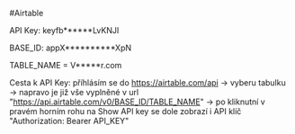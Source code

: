 #Airtable

API Key: keyfb******LvKNJI

BASE_ID: appX**********XpN

TABLE_NAME = V*****r.com

Cesta k API Key: příhlásím se do https://airtable.com/api  → vyberu tabulku → napravo je již vše vyplněné v
url "https://api.airtable.com/v0/BASE_ID/TABLE_NAME"
→ po kliknutní v pravém horním rohu na Show API key se dole zobrazí i API klíč "Authorization: Bearer API_KEY"
